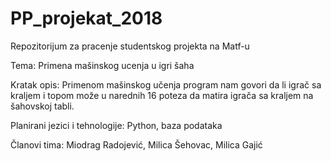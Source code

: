 # PP_projekat_2018
Repozitorijum za pracenje studentskog projekta na Matf-u

Tema: Primena mašinskog ucenja u igri šaha

Kratak opis: Primenom mašinskog učenja program nam govori da li igrač sa kraljem i topom može u narednih 16 poteza da matira igrača sa kraljem na šahovskoj tabli.

Planirani jezici i tehnologije: Python, baza podataka

Članovi tima: Miodrag Radojević, Milica Šehovac, Milica Gajić 
